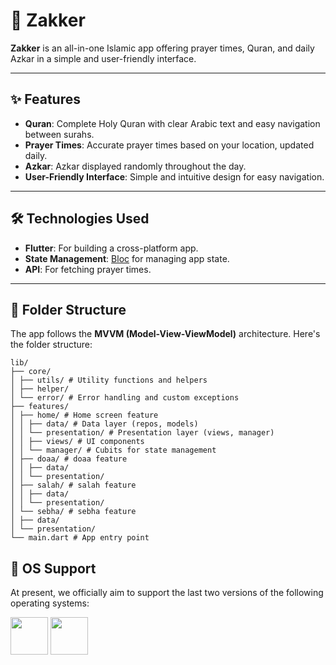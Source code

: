 # 📱 Zakker

**Zakker** is an all-in-one Islamic app offering prayer times, Quran, and daily Azkar in a simple and user-friendly interface.

---

## ✨ Features
- **Quran**: Complete Holy Quran with clear Arabic text and easy navigation between surahs.
- **Prayer Times**: Accurate prayer times based on your location, updated daily.
- **Azkar**: Azkar displayed randomly throughout the day.
- **User-Friendly Interface**: Simple and intuitive design for easy navigation.

---

## 🛠 Technologies Used
- **Flutter**: For building a cross-platform app.
- **State Management**: [Bloc](https://pub.dev/packages/flutter_bloc) for managing app state.
- **API**: For fetching prayer times.

---

## 📁 Folder Structure

The app follows the **MVVM (Model-View-ViewModel)** architecture. Here's the folder structure:

```
lib/
├── core/
│ ├── utils/ # Utility functions and helpers
│ ├── helper/
│ └── error/ # Error handling and custom exceptions
├── features/
│ ├── home/ # Home screen feature
│ │ ├── data/ # Data layer (repos, models)
│ │ └── presentation/ # Presentation layer (views, manager)
│ │ ├── views/ # UI components
│ │ └── manager/ # Cubits for state management
│ ├── doaa/ # doaa feature
│ │ ├── data/
│ │ └── presentation/
│ ├── salah/ # salah feature
│ │ ├── data/
│ │ └── presentation/
│ └── sebha/ # sebha feature
│ ├── data/
│ └── presentation/
└── main.dart # App entry point

```
## 🧭 OS Support

At present, we officially aim to support the last two versions of the following operating systems:

[<img src="https://raw.githubusercontent.com/creativetimofficial/ct-material-kit-pro-react-native/master/assets/android-logo.png" width="60" height="60" />](https://www.creative-tim.com/product/now-ui-pro-react-native)
[<img src="https://raw.githubusercontent.com/creativetimofficial/ct-material-kit-pro-react-native/master/assets/apple-logo.png" width="60" height="60" />](https://www.creative-tim.com/product/now-ui-pro-react-native)

